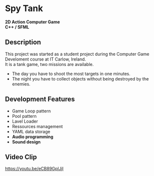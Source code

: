 # Spy Tank 
**2D Action Computer Game   
C++ / SFML**  
## Description
This project was started as a student project during the Computer Game Develoment course at IT Carlow, Ireland.  
It is a tank game, two missions are available. 
- The day you have to shoot the most targets in one minutes.
- The night you have to collect objects without being destroyed by the enemies. 

## Development Features
- Game Loop pattern 
- Pool pattern 
- Lavel Loader 
- Ressources management
- YAML data storage
- **Audio programming** 
- **Sound design** 
## Video Clip 
https://youtu.be/eCB89GpIJjI


